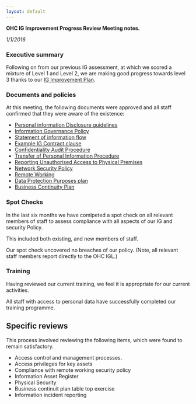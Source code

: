```yaml
---
layout: default
---
```

**OHC IG Improvement Progress Review Meeting notes.**

*1/1/2016*

### Executive summary

Following on from our previous IG assessment, at which we scored a mixture of
Level 1 and Level 2, we are making good progress towards level 3 thanks to our
[IG Improvement Plan](/process/information.governance.improvement.plan.html).

### Documents and policies

At this meeting, the following documents were approved and all staff confirmed that they were aware of the existence:

* [Personal information Disclosure guidelines](/guidance/disclosure.html)
* [Information Governance Policy](/process/information.governance.policy.html)
* [Statement of information flow](/statements/information.flow.html)
* [Example IG Contract clause](/information.governance.management/11-116/1/example.contract.clause.html)
* [Confidentiality Audit Procedure](/process/confidentiality.audit.html)
* [Transfer of Personal Information Procedure](/process/transfer.of.sensitive.information.html)
* [Reporting Unauthorised Access to Physical Premises](/process/reporting.unauthorised.access.html)
* [Network Security Policy](/process/network.security.policy.html)
* [Remote Working](/process/remote.working.html)
* [Data Protection Purposes plan](/process/data.protection.purposes.plan.html)
* [Business Continuity Plan](/information.security.assurance/13-319/impact.analysis.html)

### Spot Checks

In the last six months we have comlpeted a spot check on all relevant members
of staff to assess compliance with all aspects of our IG and security Policy.

This included both existing, and new members of staff.

Our spot check uncovered no breaches of our policy.
(Note, all relevant staff members report directly to the OHC IGL.)


### Training

Having reviewed our current training, we feel it is appropriate for our current activities.

All staff with access to personal data have successfully completed our training programme.

## Specific reviews

This process involved reviewing the following items, which were found to remain satisfactory.

* Access control and management processes.
* Access privileges for key assets
* Compliance with remote working security policy
* Information Asset Register
* Physical Security
* Business continuit plan table top exercise
* Information incident reporting
